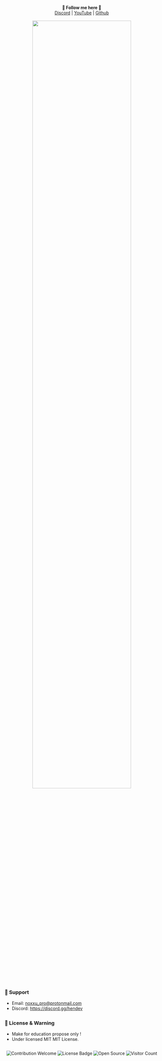 <p align='center'>
  <b>🎨 Follow me here 🎨</b><br>  
  <a href="https://discord.gg/hendev">Discord</a> |
  <a href="https://www.youtube.com/@noxxu_">YouTube</a> |
  <a href="https://github.com/NoxxuDev">Github</a><br><br>
  <img src="https://www.zupimages.net/up/23/07/mejb.png" style="width: 80%">
</p>

##   

### 🧰 Support
- Email: <noxxu_pro@protonmail.com>
- Discord: https://discord.gg/hendev

##  

### 📜 License & Warning
- Make for education propose only !
- Under licensed MIT MIT License.

##  

<p align="center">
  <img src="https://img.shields.io/badge/contributions-welcome-brightgreen.svg?style=flat" alt="Contribution Welcome">
  <img src="https://img.shields.io/badge/License-GPLv3-blue.svg" alt="License Badge">
  <img src="https://badges.frapsoft.com/os/v3/open-source.svg?v=103" alt="Open Source">
  <img src="https://visitor-badge.laobi.icu/badge?page_id=NoxxuDev.website" alt="Visitor Count">
</p>
